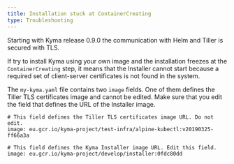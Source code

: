 ```yaml
---
title: Installation stuck at ContainerCreating
type: Troubleshooting
---
```


Starting with Kyma release 0.9.0 the communication with Helm and Tiller is secured with TLS.

If try to install Kyma using your own image and the installation freezes at the `ContainerCreating` step, it means that the Installer cannot start because a required set of client-server certificates is not found in the system.

The `my-kyma.yaml` file contains two `image` fields. One of them defines the Tiller TLS certificates image and cannot be edited. Make sure that you edit the field that defines the URL of the Installer image.

```
# This field defines the Tiller TLS certificates image URL. Do not edit.
image: eu.gcr.io/kyma-project/test-infra/alpine-kubectl:v20190325-ff66a3a

# This field defines the Kyma Installer image URL. Edit this field.
image: eu.gcr.io/kyma-project/develop/installer:0fdc80dd
```
